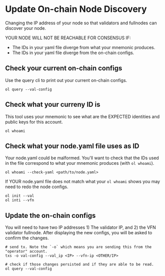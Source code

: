 # Update On-chain Node Discovery

Changing the IP address of your node so that validators and fullnodes can discover your node.

YOUR NODE WILL NOT BE REACHABLE FOR CONSENSUS IF:

- The IDs in your yaml file diverge from what your mnemonic produces.
- The IDs in your yaml file diverge from the on-chain configs.

## Check your current on-chain configs

Use the query cli to print out your current on-chain configs.

```
ol query --val-config

```

## Check what your curreny ID is

This tool uses your mnemonic to see what are the EXPECTED identities and public keys for this account.

```
ol whoami

```

## Check what your node.yaml file uses as ID

Your node.yaml could be malformed. You'll want to check that the IDs used in the file correspond to what your mnemonic produces (with `ol whoami`).

```
ol whoami --check-yaml <path/to/node.yaml>
```

If YOUR node.yaml file does not match what your `ol whoami` shows you may need to redo the node configs.

```
ol init --val
ol inti --vfn
```

## Update the on-chain configs

You will need to have two IP addresses 1) The validator IP, and 2) the VFN validator fullnode.
After displaying the new configs, you will be asked to confirm the changes.

```
# send tx. Note the `-o` which means you are sending this from the "operator" account.
txs -o val-config --val_ip <IP> --vfn-ip <OTHER/IP>

# check if those changes persisted and if they are able to be read.
ol query --val-config
```
